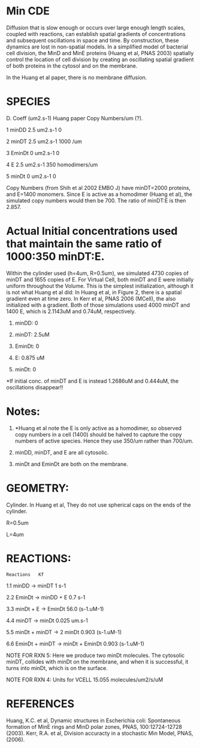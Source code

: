 # Min CDE

Diffusion that is slow enough or occurs over large enough length scales, coupled with reactions, can establish spatial gradients of concentrations and subsequent oscillations in space and time. By construction, these dynamics are lost in non-spatial models. In a simplified model of bacterial cell division, the MinD and MinE proteins (Huang et al, PNAS 2003) spatially control the location of cell division by creating an oscillating spatial gradient of both proteins in the cytosol and on the membrane. 

In the Huang et al paper, there is no membrane diffusion.	

# SPECIES     	
D. Coeff (um2.s-1)	Huang paper Copy Numbers/um (?).	


1	minDD	      	  2.5 um2.s-1  		0

2	minDT	     	   2.5 um2.s-1		1000 /um

3	EminDt  	    0 um2.s-1		0

4	E	           2.5 um2.s-1		350 homodimers/um	

5	minDt	   	   0 um2.s-1		0

Copy Numbers (from Shih et al 2002 EMBO J) have minDT=2000 proteins, and E=1400 monomers. Since E is active as a homodimer (Huang et al), the simulated copy numbers would then be 700. The ratio of minDT:E is then 2.857.

# Actual Initial concentrations used that maintain the same ratio of 1000:350 minDT:E. 
Within the cylinder used (h=4um, R=0.5um), we simulated 4730 copies of minDT and 1655 copies of E. 
For Virtual Cell, both minDT and E were initially uniform throughout the Volume. This is the simplest initialization, although it is not what Huang et al did: In Huang et al, in Figure 2, there is a spatial gradient even at time zero. In Kerr et al, PNAS 2006 (MCell), the also initialized with a gradient. 
Both of those simulations used 4000 minDT and 1400 E, which is 2.1143uM and 0.74uM, respectively. 

1. minDD: 0

2. minDT: 2.5uM

3. EminDt: 0

4. E: 0.875 uM

5. minDt: 0

*If initial conc. of minDT and E is instead 1.2686uM and 0.444uM, the oscillations disappear!!


# Notes:
1. *Huang et al note the E is only active as a homodimer, so observed copy numbers in a cell (1400) should be halved to capture the copy numbers of active species. Hence they use 350/um rather than 700/um. 

2. minDD, minDT, and E are all cytosolic.
3. minDt and EminDt are both on the membrane.

# GEOMETRY: 
Cylinder. In Huang et al, They do not use spherical caps on the ends of the cylinder.

R=0.5um

L=4um


# REACTIONS:

	Reactions	Kf	
	
1.1	minDD -> minDT	                      1 s-1		

2.2	EminDt -> minDD + E	                  0.7 s-1		

3.3	minDt + E -> EminDt	                  56.0 (s-1.uM-1)	

4.4	minDT -> minDt	                      0.025 um.s-1	

5.5	minDt + minDT -> 2 minDt	            0.903 (s-1.uM-1)		

6.6	EminDt + minDT -> minDt + EminDt	    0.903 (s-1.uM-1)	



NOTE FOR RXN 5: Here we produce two minDt molecules. The cytosolic minDT, collides with minDt on the membrane, and when it is successful, it turns into minDt, which is on the surface.

NOTE FOR RXN 4: Units for VCELL 15.055 molecules/um2/s/uM





# REFERENCES
Huang, K.C. et al, Dynamic structures in Escherichia coli: Spontaneous formation of MinE rings and MinD polar zones, PNAS, 100:12724-12728 (2003).
Kerr, R.A. et al, Division accuracty in a stochastic Min Model, PNAS, (2006).
